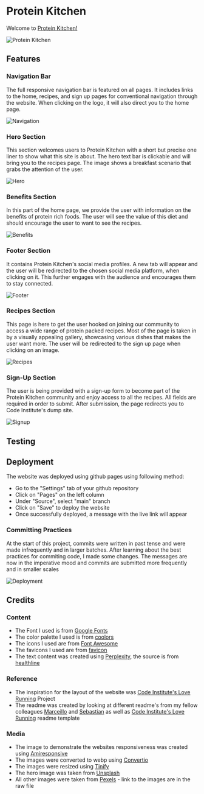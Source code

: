 # Protein Kitchen

Welcome to [Protein Kitchen!](https://yanidruffy.github.io/protein-kitchen/index.html)

![Protein Kitchen](./assets/readme-images/amiresponsive.png)

## Features
### Navigation Bar
The full responsive navigation bar is featured on all pages. It includes links to the home, recipes, and sign up pages for conventional navigation through the website. When clicking on the logo, it will also direct you to the home page.

![Navigation](./assets/readme-images/navigation.png)
### Hero Section
This section welcomes users to Protein Kitchen with a short but precise one liner to show what this site is about.
The hero text bar is clickable and will bring you to the recipes page.
The image shows a breakfast scenario that grabs the attention of the user.

![Hero](./assets/readme-images/hero.png)
### Benefits Section
In this part of the home page, we provide the user with information on the benefits of protein rich foods.
The user will see the value of this diet and should encourage the user to want to see the recipes.

![Benefits](./assets/readme-images/benefits.png)
### Footer Section
It contains Protein Kitchen's social media profiles.
A new tab will appear and the user will be redirected to the chosen social media platform, when clicking on it.
This further engages with the audience and encourages them to stay connected.

![Footer](./assets/readme-images/footer.png)
### Recipes Section
This page is here to get the user hooked on joining our community to access a wide range of protein packed recipes.
Most of the page is taken in by a visually appealing gallery, showcasing various dishes that makes the user want more.
The user will be redirected to the sign up page when clicking on an image.

![Recipes](./assets/readme-images/recipes.png)
### Sign-Up Section
The user is being provided with a sign-up form to become part of the Protein Kitchen community and enjoy access to all the recipes.
All fields are required in order to submit.
After submission, the page redirects you to Code Institute's dump site.

![Signup](./assets/readme-images/signup.png)
## Testing
## Deployment
The website was deployed using github pages using following method:
- Go to the "Settings" tab of your github repository
- Click on "Pages" on the left column
- Under "Source", select "main" branch
- Click on "Save" to deploy the website
- Once successfully deployed, a message with the live link will appear

### Committing Practices
At the start of this project, commits were written in past tense and were made infrequently and in larger batches. After learning about the best practices for commiting code, I made some changes. The messages are now in the imperative mood and commits are submitted more frequently and in smaller scales

![Deployment](./assets/readme-images/deployment.png)
## Credits
### Content
- The Font I used is from [Google Fonts](https://fonts.google.com/)
- The color palette I used is from [coolors](https://coolors.co/)
- The icons I used are from [Font Awesome](https://fontawesome.com/)
- The favicons I used are from [favicon](https://favicon.io/)
- The text content was created using [Perplexity](https://www.perplexity.ai/), the source is from [healthline](https://www.healthline.com/nutrition/10-reasons-to-eat-more-protein)

### Reference
- The inspiration for the layout of the website was [Code Institute's Love Running](https://github.com/Code-Institute-Solutions/love-running-v3) Project
- The readme was created by looking at different readme's from my fellow colleagues [Marceillo](https://github.com/Marceillo/mindfulness/blob/main/README.md) and [Sebastian](https://github.com/Mienjung97/Owning-Cats/blob/main/README.md) as well as [Code Institute's Love Running](https://github.com/Code-Institute-Solutions/readme-template) readme template

### Media
- The image to demonstrate the websites responsiveness was created using [Amiresponsive](https://ui.dev/amiresponsive
)
- The images were converted to webp using [Convertio](https://convertio.co/de/jpg-webp/)
- The images were resized using [Tinify](https://tinypng.com/)
- The hero image was taken from [Unsplash](https://unsplash.com/photos/egg-on-white-ceramic-plate-beside-stainless-steel-fork-and-knife-9sgaZwWw-WA?utm_content=creditCopyText&utm_medium=referral&utm_source=unsplash/)
- All other images were taken from [Pexels](https://www.pexels.com/) - link to the images are in the raw file

<!-- ### Acknowledgements -->
<!-- Special thank you to my Cohort Facilitator Kristyna and the colleagues in my slack group, especially the ones mentioned in the readme file. Spence, family -->

<!-- gallery image credits:
Photo by Malidate Van: https://www.pexels.com/photo/steak-food-769289/
Photo by Engin Akyurt: https://www.pexels.com/photo/plate-of-fries-and-burger-3219483/
Photo by Tim Douglas : https://www.pexels.com/photo/tasty-baked-chicken-with-vegetable-and-fruit-mix-on-table-6210959/
Photo by Krisztina Papp: https://www.pexels.com/photo/cooked-fish-on-plate-2374946/
Photo by Geraud pfeiffer: https://www.pexels.com/photo/delicious-breakfast-with-fish-sandwiches-on-plate-6605207/
Photo by Klaus Nielsen: https://www.pexels.com/photo/appetizing-egg-roll-frying-on-pan-6294361/
Photo by Lachlan  Ross: https://www.pexels.com/photo/plate-with-meat-pieces-on-sticks-near-poached-egg-6510396/
Photo by Marta Dzedyshko: https://www.pexels.com/photo/plate-with-pancakes-topped-with-berry-jam-7175431/
Photo by Piotr Arnoldes: https://www.pexels.com/photo/tasty-toast-with-pepperoni-slices-on-cutting-board-6493569/
-->
<!-- signup image credits:
Photo by SHVETS production: https://www.pexels.com/photo/confectioner-cooking-tasty-cupcakes-in-kitchen-7525118/ -->

